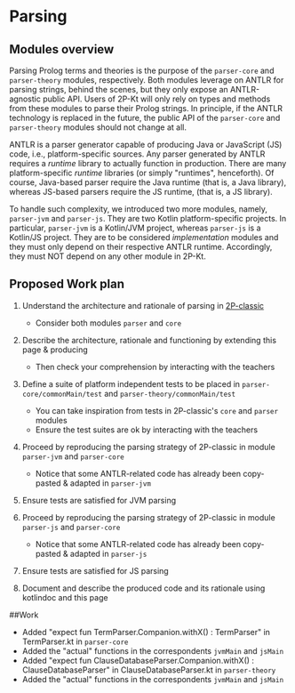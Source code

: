 # Parsing

## Modules overview

Parsing Prolog terms and theories is the purpose of the `parser-core` and `parser-theory` modules, respectively.
Both modules leverage on ANTLR for parsing strings, behind the scenes, but they only expose an ANTLR-agnostic public API.
Users of 2P-Kt will only rely on types and methods from these modules to parse their Prolog strings.
In principle, if the ANTLR technology is replaced in the future, the public API of the `parser-core` and `parser-theory` 
modules should not change at all.

ANTLR is a parser generator capable of producing Java or JavaScript (JS) code, i.e., platform-specific sources.
Any parser generated by ANTLR requires a _runtime_ library to actually function in production.
There are many platform-specific _runtime_ libraries (or simply "runtimes", henceforth).
Of course, Java-based parser require the Java runtime (that is, a Java library), whereas JS-based parsers require the JS
runtime, (that is, a JS library). 

To handle such complexity, we introduced two more modules, namely, `parser-jvm` and `parser-js`.
They are two Kotlin platform-specific projects.
In particular, `parser-jvm` is a Kotlin/JVM project, whereas `parser-js` is a Kotlin/JS project.
They are to be considered _implementation_ modules and they must only depend on their respective ANTLR runtime.
Accordingly, they must NOT depend on any other module in 2P-Kt.

## Proposed Work plan

1. Understand the architecture and rationale of parsing in [2P-classic](https://gitlab.com/pika-lab/tuprolog/2p)
    * Consider both modules `parser` and `core`
    
0. Describe the architecture, rationale and functioning by extending this page & producing
    * Then check your comprehension by interacting with the teachers

0. Define a suite of platform independent tests to be placed in `parser-core/commonMain/test` and `parser-theory/commonMain/test`
    * You can take inspiration from tests in 2P-classic's `core` and `parser` modules
    * Ensure the test suites are ok by interacting with the teachers

0. Proceed by reproducing the parsing strategy of 2P-classic in module `parser-jvm` and `parser-core`
    * Notice that some ANTLR-related code has already been copy-pasted & adapted in `parser-jvm`

0. Ensure tests are satisfied for JVM parsing

0. Proceed by reproducing the parsing strategy of 2P-classic in module `parser-js` and `parser-core`
    * Notice that some ANTLR-related code has already been copy-pasted & adapted in `parser-js`

0. Ensure tests are satisfied for JS parsing

0. Document and describe the produced code and its rationale using kotlindoc and this page

##Work

- Added "expect fun TermParser.Companion.withX() : TermParser" in TermParser.kt in `parser-core`
- Added the "actual" functions in the correspondents `jvmMain` and `jsMain`
- Added "expect fun ClauseDatabaseParser.Companion.withX() : ClauseDatabaseParser" in ClauseDatabaseParser.kt in `parser-theory`
- Added the "actual" functions in the correspondents `jvmMain` and `jsMain`

